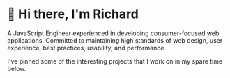 # :wave: Hi there, I'm Richard

A JavaScript Engineer experienced in developing consumer-focused web applications. Committed to maintaining high standards of web design, user experience, best practices, usability, and performance

I've pinned some of the interesting projects that I work on in my spare time below.
